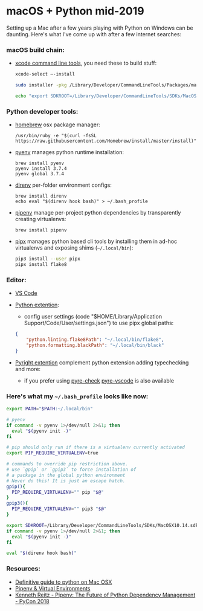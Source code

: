 # macOS + Python mid-2019

Setting up a Mac after a few years playing with Python on Windows can be daunting. Here's what I've come up with after a few internet searches: 

### macOS build chain:

* [xcode command line tools](https://developer.apple.com/xcode/), you need these to build stuff:
    ```bash
    xcode-select —-install

    sudo installer -pkg /Library/Developer/CommandLineTools/Packages/macOS_SDK_headers_for_m acOS_10.14.pkg -target /

    echo "export SDKROOT=/Library/Developer/CommandLineTools/SDKs/MacOSX10.14.sdk" >> ~/.bash_profile
    ```

### Python developer tools:

* [homebrew](https://brew.sh/) osx package manager:
    ```
    /usr/bin/ruby -e "$(curl -fsSL https://raw.githubusercontent.com/Homebrew/install/master/install)"
    ```

* [pyenv](https://github.com/pyenv/pyenv) manages python runtime installation:
    ```
    brew install pyenv
    pyenv install 3.7.4
    pyenv global 3.7.4
    ```

* [direnv](https://github.com/direnv/direnv/blob/master/docs/hook.md) per-folder environment configs:
    ```
    brew install direnv
    echo eval "$(direnv hook bash)" > ~/.bash_profile
    ```

* [pipenv](https://github.com/pypa/pipenv) manage per-project python dependencies by transparently creating virtualenvs:
    ```
    brew install pipenv
    ```

* [pipx](https://github.com/pipxproject/pipx) manages python based cli tools by installing them in ad-hoc virtualenvs and exposing shims (`~/.local/bin`):
    ```bash
    pip3 install --user pipx
    pipx install flake8
    ```

### Editor: 

* [VS Code](https://code.visualstudio.com/)
* [Python extention](https://marketplace.visualstudio.com/items?itemName=ms-python.python):
    * config user settings (code "$HOME/Library/Application Support/Code/User/settings.json") to use pipx global paths:
    ```json
    {
        "python.linting.flake8Path": "~/.local/bin/flake8",
        "python.formatting.blackPath": "~/.local/bin/black"
    }
    ```

* [Pyright extention](https://marketplace.visualstudio.com/items?itemName=ms-pyright.pyright) complement python extension adding typechecking and more:
    * if you prefer using [pyre-check](https://github.com/facebook/pyre-check) [pyre-vscode](https://marketplace.visualstudio.com/items?itemName=fb-pyre-check.pyre-vscode) is also available


### Here's what my `~/.bash_profile` looks like now:

```bash
export PATH="$PATH:~/.local/bin"

# pyenv
if command -v pyenv 1>/dev/null 2>&1; then
  eval "$(pyenv init -)"
fi

# pip should only run if there is a virtualenv currently activated
export PIP_REQUIRE_VIRTUALENV=true

# commands to override pip restriction above.
# use `gpip` or `gpip3` to force installation of
# a package in the global python environment
# Never do this! It is just an escape hatch.
gpip(){
  PIP_REQUIRE_VIRTUALENV="" pip "$@"
}
gpip3(){
  PIP_REQUIRE_VIRTUALENV="" pip3 "$@"
}

export SDKROOT=/Library/Developer/CommandLineTools/SDKs/MacOSX10.14.sdk
if command -v pyenv 1>/dev/null 2>&1; then
  eval "$(pyenv init -)"
fi

eval "$(direnv hook bash)"
```

### Resources:

* [Definitive guide to python on Mac OSX](https://medium.com/@briantorresgil/definitive-guide-to-python-on-mac-osx-65acd8d969d0)
* [Pipenv & Virtual Environments](https://docs.python-guide.org/dev/virtualenvs/)
* [Kenneth Reitz - Pipenv: The Future of Python Dependency Management - PyCon 2018](https://www.youtube.com/watch?v=GBQAKldqgZs&t=2s)
